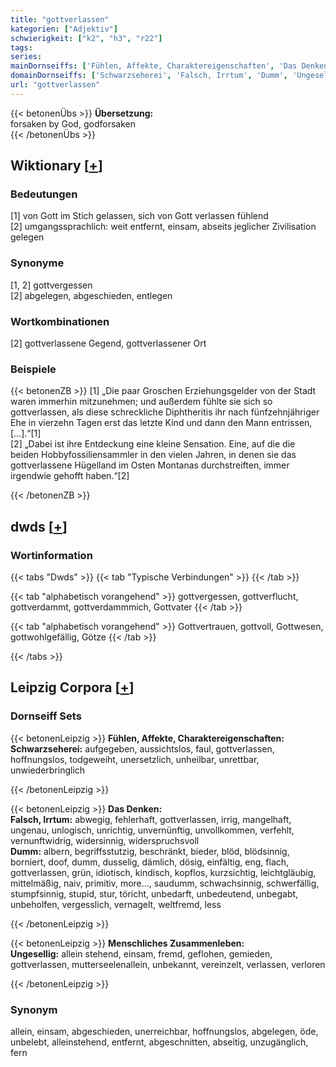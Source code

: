 ```yaml
---
title: "gottverlassen"
kategorien: ["Adjektiv"]
schwierigkeit: ["k2", "h3", "r22"]
tags:
series:
mainDornseiffs: ['Fühlen, Affekte, Charaktereigenschaften', 'Das Denken', 'Menschliches Zusammenleben']
domainDornseiffs: ['Schwarzseherei', 'Falsch, Irrtum', 'Dumm', 'Ungesellig']
url: "gottverlassen"
---
```


{{< betonenÜbs >}}
**Übersetzung:**  
forsaken by God, godforsaken  
{{< /betonenÜbs >}}

## Wiktionary [[+](https://de.wiktionary.org/wiki/gottverlassen)]

### Bedeutungen
[1] von Gott im Stich gelassen, sich von Gott verlassen fühlend  
[2] umgangssprachlich: weit entfernt, einsam, abseits jeglicher Zivilisation gelegen  

### Synonyme
[1, 2] gottvergessen  
[2] abgelegen, abgeschieden, entlegen  

### Wortkombinationen
[2] gottverlassene Gegend, gottverlassener Ort  

### Beispiele
{{< betonenZB >}}
[1] „Die paar Groschen Erziehungsgelder von der Stadt waren immerhin mitzunehmen; und außerdem fühlte sie sich so gottverlassen, als diese schreckliche Diphtheritis ihr nach fünfzehnjähriger Ehe in vierzehn Tagen erst das letzte Kind und dann den Mann entrissen, […].“[1]  
[2] „Dabei ist ihre Entdeckung eine kleine Sensation. Eine, auf die die beiden Hobbyfossiliensammler in den vielen Jahren, in denen sie das gottverlassene Hügelland im Osten Montanas durchstreiften, immer irgendwie gehofft haben.“[2]  

{{< /betonenZB >}}


## dwds [[+](https://www.dwds.de/wb/gottverlassen)]

### Wortinformation
{{< tabs "Dwds" >}}
{{< tab "Typische Verbindungen" >}}
{{< /tab >}}

{{< tab "alphabetisch vorangehend" >}}
gottvergessen, gottverflucht, gottverdammt, gottverdammmich, Gottvater
{{< /tab >}}

{{< tab "alphabetisch vorangehend" >}}
Gottvertrauen, gottvoll, Gottwesen, gottwohlgefällig, Götze
{{< /tab >}}

{{< /tabs >}}

## Leipzig Corpora [[+](https://corpora.uni-leipzig.de/en/res?word=gottverlassen&corpusId=deu_newscrawl-public_2018)]

### Dornseiff Sets
{{< betonenLeipzig >}}
**Fühlen, Affekte, Charaktereigenschaften:**  
**Schwarzseherei:** aufgegeben, aussichtslos, faul, gottverlassen, hoffnungslos, todgeweiht, unersetzlich, unheilbar, unrettbar, unwiederbringlich  

{{< /betonenLeipzig >}}


{{< betonenLeipzig >}}
**Das Denken:**  
**Falsch, Irrtum:** abwegig, fehlerhaft, gottverlassen, irrig, mangelhaft, ungenau, unlogisch, unrichtig, unvernünftig, unvollkommen, verfehlt, vernunftwidrig, widersinnig, widerspruchsvoll  
**Dumm:** albern, begriffsstutzig, beschränkt, bieder, blöd, blödsinnig, borniert, doof, dumm, dusselig, dämlich, dösig, einfältig, eng, flach, gottverlassen, grün, idiotisch, kindisch, kopflos, kurzsichtig, leichtgläubig, mittelmäßig, naiv, primitiv, more..., saudumm, schwachsinnig, schwerfällig, stumpfsinnig, stupid, stur, töricht, unbedarft, unbedeutend, unbegabt, unbeholfen, vergesslich, vernagelt, weltfremd, less  

{{< /betonenLeipzig >}}


{{< betonenLeipzig >}}
**Menschliches Zusammenleben:**  
**Ungesellig:** allein stehend, einsam, fremd, geflohen, gemieden, gottverlassen, mutterseelenallein, unbekannt, vereinzelt, verlassen, verloren  

{{< /betonenLeipzig >}}

### Synonym
allein, einsam, abgeschieden, unerreichbar, hoffnungslos, abgelegen, öde, unbelebt, alleinstehend, entfernt, abgeschnitten, abseitig, unzugänglich, fern

